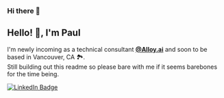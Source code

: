 ### Hi there 👋

<h2>Hello! 👋, I'm Paul</h2>
<p>I'm newly incoming as a technical consultant <strong><a href="https://alloy.ai/">@Alloy.ai</a></strong> and soon to be based in Vancouver, CA 🏞. <br/>Still building out this readme so please bare with me if it seems barebones for the time being.</p>
<p><a href="https://www.linkedin.com/in/paul-l/">
 <img src="https://img.shields.io/badge/Paul%20Lee-blue?style=plastic&logo=linkedin&labelColor=blue" alt="LinkedIn Badge"></a>


<!--
**thepaullee/thepaullee** is a ✨ _special_ ✨ repository because its `README.md` (this file) appears on your GitHub profile.

Here are some ideas to get you started:

- 🔭 I’m currently working on ...
- 🌱 I’m currently learning ...
- 👯 I’m looking to collaborate on ...
- 🤔 I’m looking for help with ...
- 💬 Ask me about ...
- 📫 How to reach me: ...
- 😄 Pronouns: ...
- ⚡ Fun fact: ...
-->
